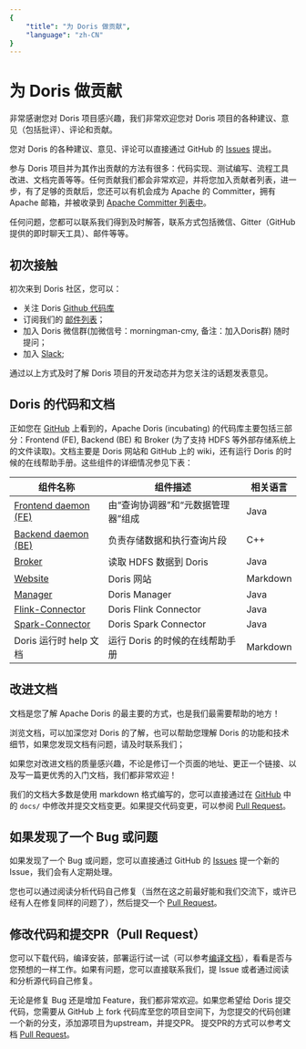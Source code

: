 ```yaml
---
{
    "title": "为 Doris 做贡献",
    "language": "zh-CN"
}
---
```


<!-- 
Licensed to the Apache Software Foundation (ASF) under one
or more contributor license agreements.  See the NOTICE file
distributed with this work for additional information
regarding copyright ownership.  The ASF licenses this file
to you under the Apache License, Version 2.0 (the
"License"); you may not use this file except in compliance
with the License.  You may obtain a copy of the License at

  http://www.apache.org/licenses/LICENSE-2.0

Unless required by applicable law or agreed to in writing,
software distributed under the License is distributed on an
"AS IS" BASIS, WITHOUT WARRANTIES OR CONDITIONS OF ANY
KIND, either express or implied.  See the License for the
specific language governing permissions and limitations
under the License.
-->

# 为 Doris 做贡献

非常感谢您对 Doris 项目感兴趣，我们非常欢迎您对 Doris 项目的各种建议、意见（包括批评）、评论和贡献。

您对 Doris 的各种建议、意见、评论可以直接通过 GitHub 的 [Issues](https://github.com/apache/incubator-doris/issues/new/choose) 提出。

参与 Doris 项目并为其作出贡献的方法有很多：代码实现、测试编写、流程工具改进、文档完善等等。任何贡献我们都会非常欢迎，并将您加入贡献者列表，进一步，有了足够的贡献后，您还可以有机会成为 Apache 的 Committer，拥有 Apache 邮箱，并被收录到 [Apache Committer 列表中](http://people.apache.org/committer-index.html)。

任何问题，您都可以联系我们得到及时解答，联系方式包括微信、Gitter（GitHub提供的即时聊天工具）、邮件等等。

## 初次接触

初次来到 Doris 社区，您可以：

* 关注 Doris [Github 代码库](https://github.com/apache/incubator-doris)
* 订阅我们的 [邮件列表](../subscribe-mail-list.md)； 
* 加入 Doris 微信群(加微信号：morningman-cmy, 备注：加入Doris群) 随时提问；
* 加入 [Slack](https://join.slack.com/t/apachedoriscommunity/shared_invite/zt-11jb8gesh-7IukzSrdea6mqoG0HB4gZg);

通过以上方式及时了解 Doris 项目的开发动态并为您关注的话题发表意见。

## Doris 的代码和文档

正如您在 [GitHub](https://github.com/apache/incubator-doris) 上看到的，Apache Doris (incubating) 的代码库主要包括三部分：Frontend (FE), Backend (BE) 和 Broker (为了支持 HDFS 等外部存储系统上的文件读取)。文档主要是 Doris 网站和 GitHub 上的 wiki，还有运行 Doris 的时候的在线帮助手册。这些组件的详细情况参见下表：

| 组件名称 | 组件描述 | 相关语言 |
|--------|----------------------------|----------|
| [Frontend daemon (FE)](https://github.com/apache/incubator-doris)| 由“查询协调器”和“元数据管理器”组成 | Java|
| [Backend daemon (BE)](https://github.com/apache/incubator-doris) | 负责存储数据和执行查询片段 | C++|
| [Broker](https://github.com/apache/incubator-doris) | 读取 HDFS 数据到 Doris | Java |
| [Website](https://github.com/apache/incubator-doris-website) | Doris 网站 | Markdown |
| [Manager](https://github.com/apache/incubator-doris-manager) | Doris Manager | Java |
| [Flink-Connector](https://github.com/apache/incubator-doris-flink-connector) | Doris Flink Connector | Java |
| [Spark-Connector](https://github.com/apache/incubator-doris-spark-connector) | Doris Spark Connector | Java |
| Doris 运行时 help 文档 | 运行 Doris 的时候的在线帮助手册 | Markdown |

## 改进文档

文档是您了解 Apache Doris 的最主要的方式，也是我们最需要帮助的地方！

浏览文档，可以加深您对 Doris 的了解，也可以帮助您理解 Doris 的功能和技术细节，如果您发现文档有问题，请及时联系我们；

如果您对改进文档的质量感兴趣，不论是修订一个页面的地址、更正一个链接、以及写一篇更优秀的入门文档，我们都非常欢迎！

我们的文档大多数是使用 markdown 格式编写的，您可以直接通过在 [GitHub](https://github.com/apache/incubator-doris) 中的 `docs/` 中修改并提交文档变更。如果提交代码变更，可以参阅 [Pull Request](./pull-request.md)。

## 如果发现了一个 Bug 或问题

如果发现了一个 Bug 或问题，您可以直接通过 GitHub 的 [Issues](https://github.com/apache/incubator-doris/issues/new/choose) 提一个新的 Issue，我们会有人定期处理。

您也可以通过阅读分析代码自己修复（当然在这之前最好能和我们交流下，或许已经有人在修复同样的问题了），然后提交一个 [Pull Request](./pull-request.md)。

## 修改代码和提交PR（Pull Request）

您可以下载代码，编译安装，部署运行试一试（可以参考[编译文档](../../installing/source-install/compilation.md)），看看是否与您预想的一样工作。如果有问题，您可以直接联系我们，提 Issue 或者通过阅读和分析源代码自己修复。

无论是修复 Bug 还是增加 Feature，我们都非常欢迎。如果您希望给 Doris 提交代码，您需要从 GitHub 上 fork 代码库至您的项目空间下，为您提交的代码创建一个新的分支，添加源项目为upstream，并提交PR。
提交PR的方式可以参考文档 [Pull Request](./pull-request.md)。
